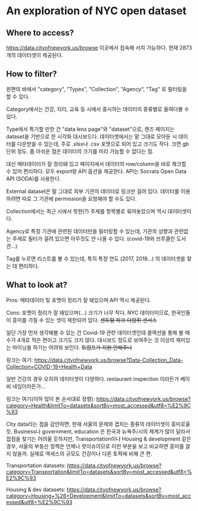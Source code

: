# An exploration of NYC open dataset

## Where to access?

https://data.cityofnewyork.us/browse 이곳에서 접속해 서치 가능하다. 현재 2873개의 데이터셋이 제공된다.

## How to filter? 

왼편의 바에서 "category", "Types", "Collection", "Agency", "Tag" 로 필터링을 할 수 있다.

Category에서는 건강, 지리, 교육 등 시에서 중시하는 데이터의 종류별로 들여다볼 수 있다.

Type에서 특기할 만한 건 "data lens page"와 "dataset"으로, 렌즈 페이지는 dataset을 기반으로 한 시각화 대시보드다. 
데이터셋에서는 말 그대로 모아둔 시 데이터를 다운받을 수 있는데, 주로 .xlsx나 .csv 포맷으로 되어 있고 크기도 작다. 크면 gb 단위 정도.
좀 아쉬운 점은 데이터의 크기를 미리 가늠할 수 없다는 점.

대신 메타데이터가 잘 정리돼 있고 페이지에서 데이터의 row/column을 바로 체크할 수 있어 편리하다.
모두 export랑 API 옵션을 제공한다. API는 Socrata Open Data API (SODA)를 사용한다. 

External dataset은 말 그대로 외부 기관의 데이터로 링크만 걸려 있다. 데이터를 이용하려면 따로 그 기관에 permission을 요청해야 할 수도 있다.

Collection에서는 최근 시에서 핫한(?) 주제를 항목별로 묶어놓았으며 역시 데이터셋이다.

Agency로 특정 기관에 관련된 데이터만을 필터링할 수 있는데, 기관의 성향과 관련없는 주제로 필터가 걸려 있으면 아무것도 안 나올 수 있다.
(covid-19와 브루클린 도서관...)

Tag를 누르면 리스트를 볼 수 있는데, 특히 특정 연도 (2017, 2018...) 의 데이터셋을 찾는 데 편리하다.

## What to look at?

Pros: 메타데이터 및 포맷이 정리가 잘 돼있으며 API 역시 제공된다.

Cons: 포맷이 정리가 잘 돼있으며(...) 크기가 너무 작다. NYC 데이터이므로, 한국인들이 흥미를 가질 수 있는 셋이 제한되어 있다. <s>센트럴 파크 다람쥐 센서스</s>

일단 가장 먼저 생각해볼 수 있는 건 Covid-19 관련 데이터셋인데 콜렉션을 통해 볼 때 수가 4개로 적은 편이고 크기도 크지 않다.
대시보드 정도로 보여주는 것 이상의 재미있는 마이닝을 하기는 어려워 보인다. <s>트럼프가 지원 안해주나</s>

링크는 여기: https://data.cityofnewyork.us/browse?Data-Collection_Data-Collection=COVID-19+Health+Data

일반 건강의 경우 오히려 데이터셋이 다양하다. restaurant inspection 이라든가 베이비 네임이라든가... 

링크는 여기(이하 많이 본 순서대로 정렬): https://data.cityofnewyork.us/browse?category=Health&limitTo=datasets&sortBy=most_accessed&utf8=%E2%9C%93

City data라는 점을 감안하면, 현재 서울의 문제와 겹치는 종류의 데이터셋이 흥미로울 듯.
Business나 government, education 은 한국과 뉴욕주/시의 체계가 많이 달라서 접점을 찾기는 어려울 듯하지만,
Transportation이나 Housing & development 같은 경우, 서울의 부동산 정책은 언제나 핫이슈이므로 이런 부분을 보고 비교하면 흥미를 끌지 않을까.
실제로 액세스의 규모도 건강이나 다른 토픽에 비해 큰 편.

Transportation datasets: https://data.cityofnewyork.us/browse?category=Transportation&limitTo=datasets&sortBy=most_accessed&utf8=%E2%9C%93

Housing & dev datasets: https://data.cityofnewyork.us/browse?category=Housing+%26+Development&limitTo=datasets&sortBy=most_accessed&utf8=%E2%9C%93

